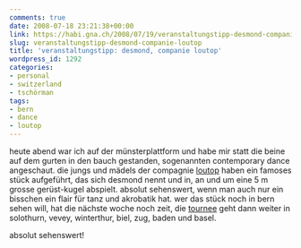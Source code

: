 ```yaml
---
comments: true
date: 2008-07-18 23:21:38+00:00
link: https://habi.gna.ch/2008/07/19/veranstaltungstipp-desmond-companie-loutop/
slug: veranstaltungstipp-desmond-companie-loutop
title: 'veranstaltungstipp: desmond, companie loutop'
wordpress_id: 1292
categories:
- personal
- switzerland
- tschörman
tags:
- bern
- dance
- loutop
---
```


heute abend war ich auf der münsterplattform und habe mir statt die beine auf dem gurten in den bauch gestanden, sogenannten contemporary dance angeschaut. die jungs und mädels der compagnie [loutop](http://loutop.com/) haben ein famoses stück aufgeführt, das sich desmond nennt und in, an und um eine 5 m grosse gerüst-kugel abspielt. absolut sehenswert, wenn man auch nur ein bisschen ein flair für tanz und akrobatik hat. wer das stück noch in bern sehen will, hat die nächste woche noch zeit, die [tournee](http://loutop.com/tournee.html) geht dann weiter in solothurn, vevey, winterthur, biel, zug, baden und basel.




absolut sehenswert!



